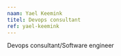 ```yaml
---
naam: Yael Keemink
titel: Devops consultant
ref: yael-keemink
---
```

Devops consultant/Software engineer